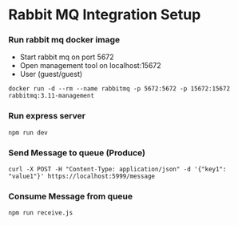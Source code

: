 # Rabbit MQ Integration Setup

### Run rabbit mq docker image

- Start rabbit mq on port 5672
- Open management tool on localhost:15672
- User (guest/guest)

```shell
docker run -d --rm --name rabbitmq -p 5672:5672 -p 15672:15672 rabbitmq:3.11-management
```

### Run express server

```shell
npm run dev
```

### Send Message to queue (Produce)

```shell
curl -X POST -H "Content-Type: application/json" -d '{"key1": "value1"}' https://localhost:5999/message
```

### Consume Message from queue

```shell
npm run receive.js
```

